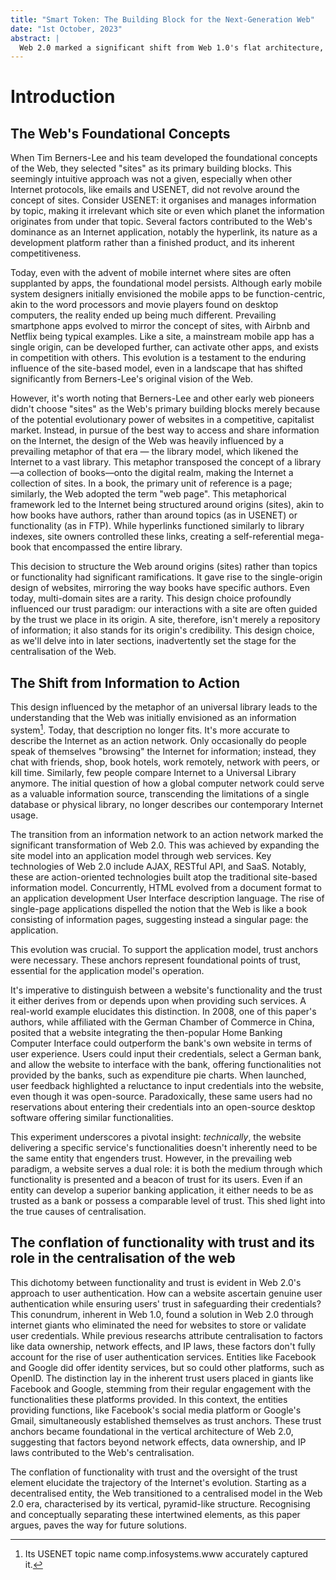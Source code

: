 ```yaml
---
title: "Smart Token: The Building Block for the Next-Generation Web"
date: "1st October, 2023"
abstract: |
  Web 2.0 marked a significant shift from Web 1.0's flat architecture, where the Web was primarily seen as an information repository akin to books. With Web 2.0, the Web transformed into a service platform, leading to a "reverse pyramid" structure. In this new architecture, contemporary internet behemoths form the narrow, foundational base, reminiscent of a structure precariously balanced on its tip. Such centralisation has stifled the Web's innovative potential. While the number of users and websites has surged, the past decade has witnessed a plateau in transformative platforms or groundbreaking innovations, with the digital terrain largely commandeered by a few familiar giants. This paper delves into the root causes of this innovation drought, emphasising the indispensable role of trust anchors in nurturing a vibrant web ecosystem. We propose the "Smart Token" as a pivotal architectural choice for the next-generation Web, leveraging smart contracts to instantiate trust anchors. This vision entails a layered, modular next-generation web where sites employ tokens to facilitate integrations, amplify user experience, bolster privacy, and reduce dependence on today's monolithic internet titans. The paper further probes the potential for transformative shifts across various web dimensions and delineates the technical challenges, potential pitfalls, and adoption hurdles.
---
```


# Introduction

## The Web's Foundational Concepts

When Tim Berners-Lee and his team developed the foundational concepts of the Web, they selected "sites" as its primary building blocks. This seemingly intuitive approach was not a given, especially when other Internet protocols, like emails and USENET, did not revolve around the concept of sites. Consider USENET: it organises and manages information by topic, making it irrelevant which site or even which planet the information originates from under that topic. Several factors contributed to the Web's dominance as an Internet application, notably the hyperlink, its nature as a development platform rather than a finished product, and its inherent competitiveness.

Today, even with the advent of mobile internet where sites are often supplanted by apps, the foundational model persists. Although early mobile system designers initially envisioned the mobile apps to be function-centric, akin to the word processors and movie players found on desktop computers, the reality ended up being much different. Prevailing smartphone apps evolved to mirror the concept of sites, with Airbnb and Netflix being typical examples. Like a site, a mainstream mobile app has a single origin, can be developed further, can activate other apps, and exists in competition with others. This evolution is a testament to the enduring influence of the site-based model, even in a landscape that has shifted significantly from Berners-Lee's original vision of the Web.

However, it's worth noting that Berners-Lee and other early web pioneers didn't choose "sites" as the Web's primary building blocks merely because of the potential evolutionary power of websites in a competitive, capitalist market. Instead, in pursue of the best way to access and share information on the Internet, the design of the Web was heavily influenced by a prevailing metaphor of that era — the library model, which likened the Internet to a vast library. This metaphor transposed the concept of a library—a collection of books—onto the digital realm, making the Internet a collection of sites. In a book, the primary unit of reference is a page; similarly, the Web adopted the term "web page". This metaphorical framework led to the Internet being structured around origins (sites), akin to how books have authors, rather than around topics (as in USENET) or functionality (as in FTP). While hyperlinks functioned similarly to library indexes, site owners controlled these links, creating a self-referential mega-book that encompassed the entire library.

This decision to structure the Web around origins (sites) rather than topics or functionality had significant ramifications. It gave rise to the single-origin design of websites, mirroring the way books have specific authors. Even today, multi-domain sites are a rarity. This design choice profoundly influenced our trust paradigm: our interactions with a site are often guided by the trust we place in its origin. A site, therefore, isn't merely a repository of information; it also stands for its origin's credibility. This design choice, as we'll delve into in later sections, inadvertently set the stage for the centralisation of the Web.

## The Shift from Information to Action

This design influenced by the metaphor of an universal library leads to the understanding that the Web was initially envisioned as an information system[^comp.infosystems.www]. Today, that description no longer fits. It's more accurate to describe the Internet as an action network. Only occasionally do people speak of themselves "browsing" the Internet for information; instead, they chat with friends, shop, book hotels, work remotely, network with peers, or kill time. Similarly, few people compare Internet to a Universal Library anymore. The initial question of how a global computer network could serve as a valuable information source, transcending the limitations of a single database or physical library, no longer describes our contemporary Internet usage.

[^comp.infosystems.www]: Its USENET topic name comp.infosystems.www accurately captured it.

The transition from an information network to an action network marked the significant transformation of Web 2.0. This was achieved by expanding the site model into an application model through web services. Key technologies of Web 2.0 include AJAX, RESTful API, and SaaS. Notably, these are action-oriented technologies built atop the traditional site-based information model. Concurrently, HTML evolved from a document format to an application development User Interface description language. The rise of single-page applications dispelled the notion that the Web is like a book consisting of information pages, suggesting instead a singular page: the application.

This evolution was crucial. To support the application model, trust anchors were necessary. These anchors represent foundational points of trust, essential for the application model's operation.

It's imperative to distinguish between a website's functionality and the trust it either derives from or depends upon when providing such services. A real-world example elucidates this distinction. In 2008, one of this paper's authors, while affiliated with the German Chamber of Commerce in China, posited that a website integrating the then-popular Home Banking Computer Interface could outperform the bank's own website in terms of user experience. Users could input their credentials, select a German bank, and allow the website to interface with the bank, offering functionalities not provided by the banks, such as expenditure pie charts. When launched, user feedback highlighted a reluctance to input credentials into the website, even though it was open-source. Paradoxically, these same users had no reservations about entering their credentials into an open-source desktop software offering similar functionalities.

This experiment underscores a pivotal insight: *technically*, the website delivering a specific service's functionalities doesn't inherently need to be the same entity that engenders trust. However, in the prevailing web paradigm, a website serves a dual role: it is both the medium through which functionality is presented and a beacon of trust for its users. Even if an entity can develop a superior banking application, it either needs to be as trusted as a bank or possess a comparable level of trust. This shed light into the true causes of centralisation.

## The conflation of functionality with trust and its role in the centralisation of the web

This dichotomy between functionality and trust is evident in Web 2.0's approach to user authentication. How can a website ascertain genuine user authentication while ensuring users' trust in safeguarding their credentials? This conundrum, inherent in Web 1.0, found a solution in Web 2.0 through internet giants who eliminated the need for websites to store or validate user credentials. While previous researchs attribute centralisation to factors like data ownership, network effects, and IP laws, these factors don't fully account for the rise of user authentication services. Entities like Facebook and Google did offer identity services, but so could other platforms, such as OpenID. The distinction lay in the inherent trust users placed in giants like Facebook and Google, stemming from their regular engagement with the functionalities these platforms provided. In this context, the entities providing functions, like Facebook's social media platform or Google's Gmail, simultaneously established themselves as trust anchors. These trust anchors became foundational in the vertical architecture of Web 2.0, suggesting that factors beyond network effects, data ownership, and IP laws contributed to the Web's centralisation.

The conflation of functionality with trust and the oversight of the trust element elucidate the trajectory of the Internet's evolution. Starting as a decentralised entity, the Web transitioned to a centralised model in the Web 2.0 era, characterised by its vertical, pyramid-like structure. Recognising and conceptually separating these intertwined elements, as this paper argues, paves the way for future solutions.
